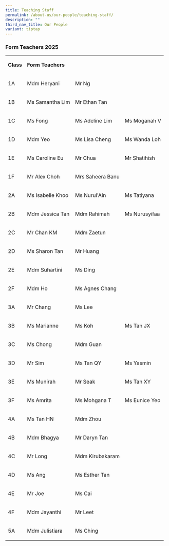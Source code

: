 ```yaml
---
title: Teaching Staff
permalink: /about-us/our-people/teaching-staff/
description: ""
third_nav_title: Our People
variant: tiptap
---
```

<h3>Form Teachers 2025</h3>
<table style="minWidth: 100px">
<colgroup>
<col>
<col>
<col>
<col>
</colgroup>
<tbody>
<tr>
<td rowspan="1" colspan="1">
<p><strong>Class</strong>
</p>
</td>
<td rowspan="1" colspan="2">
<p><strong>Form Teachers</strong>
</p>
</td>
<td rowspan="1" colspan="1">
<p></p>
</td>
</tr>
<tr>
<td rowspan="1" colspan="1">
<p>1A</p>
</td>
<td rowspan="1" colspan="1">
<p>Mdm Heryani</p>
</td>
<td rowspan="1" colspan="1">
<p>Mr Ng</p>
</td>
<td rowspan="1" colspan="1">
<p></p>
</td>
</tr>
<tr>
<td rowspan="1" colspan="1">
<p>1B</p>
</td>
<td rowspan="1" colspan="1">
<p>Ms Samantha Lim</p>
</td>
<td rowspan="1" colspan="1">
<p>Mr Ethan Tan</p>
</td>
<td rowspan="1" colspan="1">
<p></p>
</td>
</tr>
<tr>
<td rowspan="1" colspan="1">
<p>1C</p>
</td>
<td rowspan="1" colspan="1">
<p>Ms Fong</p>
</td>
<td rowspan="1" colspan="1">
<p>Ms Adeline Lim</p>
</td>
<td rowspan="1" colspan="1">
<p>Ms Moganah V</p>
</td>
</tr>
<tr>
<td rowspan="1" colspan="1">
<p>1D</p>
</td>
<td rowspan="1" colspan="1">
<p>Mdm Yeo</p>
</td>
<td rowspan="1" colspan="1">
<p>Ms Lisa Cheng</p>
</td>
<td rowspan="1" colspan="1">
<p>Ms Wanda Loh</p>
</td>
</tr>
<tr>
<td rowspan="1" colspan="1">
<p>1E</p>
</td>
<td rowspan="1" colspan="1">
<p>Ms Caroline Eu</p>
</td>
<td rowspan="1" colspan="1">
<p>Mr Chua</p>
</td>
<td rowspan="1" colspan="1">
<p>Mr Shatihish</p>
</td>
</tr>
<tr>
<td rowspan="1" colspan="1">
<p>1F</p>
</td>
<td rowspan="1" colspan="1">
<p>Mr Alex Choh</p>
</td>
<td rowspan="1" colspan="1">
<p>Mrs Saheera Banu</p>
</td>
<td rowspan="1" colspan="1">
<p></p>
</td>
</tr>
<tr>
<td rowspan="1" colspan="1">
<p>2A</p>
</td>
<td rowspan="1" colspan="1">
<p>Ms Isabelle Khoo</p>
</td>
<td rowspan="1" colspan="1">
<p>Ms Nurul'Ain</p>
</td>
<td rowspan="1" colspan="1">
<p>Ms Tatiyana</p>
</td>
</tr>
<tr>
<td rowspan="1" colspan="1">
<p>2B</p>
</td>
<td rowspan="1" colspan="1">
<p>Mdm Jessica Tan</p>
</td>
<td rowspan="1" colspan="1">
<p>Mdm Rahimah</p>
</td>
<td rowspan="1" colspan="1">
<p>Ms Nurusyifaa</p>
</td>
</tr>
<tr>
<td rowspan="1" colspan="1">
<p>2C</p>
</td>
<td rowspan="1" colspan="1">
<p>Mr Chan KM</p>
</td>
<td rowspan="1" colspan="1">
<p>Mdm Zaetun</p>
</td>
<td rowspan="1" colspan="1">
<p></p>
</td>
</tr>
<tr>
<td rowspan="1" colspan="1">
<p>2D</p>
</td>
<td rowspan="1" colspan="1">
<p>Ms Sharon Tan</p>
</td>
<td rowspan="1" colspan="1">
<p>Mr Huang</p>
</td>
<td rowspan="1" colspan="1">
<p></p>
</td>
</tr>
<tr>
<td rowspan="1" colspan="1">
<p>2E</p>
</td>
<td rowspan="1" colspan="1">
<p>Mdm Suhartini</p>
</td>
<td rowspan="1" colspan="1">
<p>Ms Ding</p>
</td>
<td rowspan="1" colspan="1">
<p></p>
</td>
</tr>
<tr>
<td rowspan="1" colspan="1">
<p>2F</p>
</td>
<td rowspan="1" colspan="1">
<p>Mdm Ho</p>
</td>
<td rowspan="1" colspan="1">
<p>Ms Agnes Chang</p>
</td>
<td rowspan="1" colspan="1">
<p></p>
</td>
</tr>
<tr>
<td rowspan="1" colspan="1">
<p>3A</p>
</td>
<td rowspan="1" colspan="1">
<p>Mr Chang</p>
</td>
<td rowspan="1" colspan="1">
<p>Ms Lee</p>
</td>
<td rowspan="1" colspan="1">
<p></p>
</td>
</tr>
<tr>
<td rowspan="1" colspan="1">
<p>3B</p>
</td>
<td rowspan="1" colspan="1">
<p>Ms Marianne</p>
</td>
<td rowspan="1" colspan="1">
<p>Ms Koh</p>
</td>
<td rowspan="1" colspan="1">
<p>Ms Tan JX</p>
</td>
</tr>
<tr>
<td rowspan="1" colspan="1">
<p>3C</p>
</td>
<td rowspan="1" colspan="1">
<p>Ms Chong</p>
</td>
<td rowspan="1" colspan="1">
<p>Mdm Guan</p>
</td>
<td rowspan="1" colspan="1">
<p></p>
</td>
</tr>
<tr>
<td rowspan="1" colspan="1">
<p>3D</p>
</td>
<td rowspan="1" colspan="1">
<p>Mr Sim</p>
</td>
<td rowspan="1" colspan="1">
<p>Ms Tan QY</p>
</td>
<td rowspan="1" colspan="1">
<p>Ms Yasmin</p>
</td>
</tr>
<tr>
<td rowspan="1" colspan="1">
<p>3E</p>
</td>
<td rowspan="1" colspan="1">
<p>Ms Munirah</p>
</td>
<td rowspan="1" colspan="1">
<p>Mr Seak</p>
</td>
<td rowspan="1" colspan="1">
<p>Ms Tan XY</p>
</td>
</tr>
<tr>
<td rowspan="1" colspan="1">
<p>3F</p>
</td>
<td rowspan="1" colspan="1">
<p>Ms Amrita</p>
</td>
<td rowspan="1" colspan="1">
<p>Ms Mohgana T</p>
</td>
<td rowspan="1" colspan="1">
<p>Ms Eunice Yeo</p>
</td>
</tr>
<tr>
<td rowspan="1" colspan="1">
<p>4A</p>
</td>
<td rowspan="1" colspan="1">
<p>Ms Tan HN</p>
</td>
<td rowspan="1" colspan="1">
<p>Mdm Zhou</p>
</td>
<td rowspan="1" colspan="1">
<p></p>
</td>
</tr>
<tr>
<td rowspan="1" colspan="1">
<p>4B</p>
</td>
<td rowspan="1" colspan="1">
<p>Mdm Bhagya</p>
</td>
<td rowspan="1" colspan="1">
<p>Mr Daryn Tan</p>
</td>
<td rowspan="1" colspan="1">
<p></p>
</td>
</tr>
<tr>
<td rowspan="1" colspan="1">
<p>4C</p>
</td>
<td rowspan="1" colspan="1">
<p>Mr Long</p>
</td>
<td rowspan="1" colspan="1">
<p>Mdm Kirubakaram</p>
</td>
<td rowspan="1" colspan="1">
<p></p>
</td>
</tr>
<tr>
<td rowspan="1" colspan="1">
<p>4D</p>
</td>
<td rowspan="1" colspan="1">
<p>Ms Ang</p>
</td>
<td rowspan="1" colspan="1">
<p>Ms Esther Tan</p>
</td>
<td rowspan="1" colspan="1">
<p></p>
</td>
</tr>
<tr>
<td rowspan="1" colspan="1">
<p>4E</p>
</td>
<td rowspan="1" colspan="1">
<p>Mr Joe</p>
</td>
<td rowspan="1" colspan="1">
<p>Ms Cai</p>
</td>
<td rowspan="1" colspan="1">
<p></p>
</td>
</tr>
<tr>
<td rowspan="1" colspan="1">
<p>4F</p>
</td>
<td rowspan="1" colspan="1">
<p>Mdm Jayanthi</p>
</td>
<td rowspan="1" colspan="1">
<p>Mr Leet</p>
</td>
<td rowspan="1" colspan="1">
<p></p>
</td>
</tr>
<tr>
<td rowspan="1" colspan="1">
<p>5A</p>
</td>
<td rowspan="1" colspan="1">
<p>Mdm Julistiara</p>
</td>
<td rowspan="1" colspan="1">
<p>Ms Ching</p>
</td>
<td rowspan="1" colspan="1">
<p></p>
</td>
</tr>
</tbody>
</table>
<p></p>